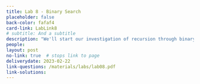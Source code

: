 ```yaml
---
title: Lab 8 - Binary Search
placeholder: false
back-color: fafaf4
card-link: LabLink8
# subtitle: And a subtitle
description: "We'll start our investigation of recursion through binary search and its many uses."
people:
layout: post
no-link: true  # stops link to page 
deliverydate: 2023-02-22
link-questions: /materials/labs/lab08.pdf
link-solutions:
---
```










